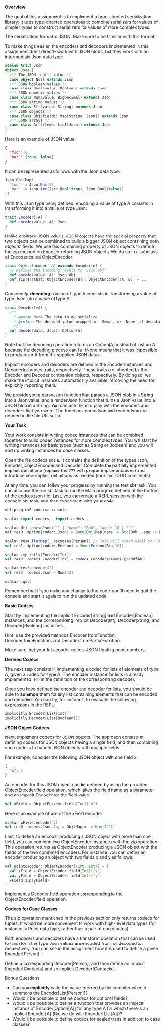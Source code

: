 **Overview**

The goal of this assignment is to implement a type-directed serialization library: it uses type-directed operations to combine serializers for values of simpler types to construct serializers for values of more complex types.

The serialization format is JSON. Make sure to be familiar with this format.

To make things easier, the encoders and decoders implemented in this assignment don’t directly work with JSON blobs, but they work with an intermediate Json data type:

```scala
sealed trait Json
object Json {
  /** The JSON `null` value */
  case object Null extends Json
  /** JSON boolean values */
  case class Bool(value: Boolean) extends Json
  /** JSON numeric values */
  case class Num(value: BigDecimal) extends Json
  /** JSON string values */
  case class Str(value: String) extends Json
  /** JSON objects */
  case class Obj(fields: Map[String, Json]) extends Json
  /** JSON arrays */
  case class Arr(items: List[Json]) extends Json
}
```

Here is an example of JSON value:

```json
{
  "foo": 0,
  "bar": [true, false]
}
```


It can be represented as follows with the Json data type:

```scala
Json.Obj(Map(
  "foo" -> Json.Num(0),
  "bar" -> Json.Arr(Json.Bool(true), Json.Bool(false))
))
```

With this Json type being defined, encoding a value of type A consists in transforming it into a value of type Json:

```scala
trait Encoder[-A] {
  def encode(value: A): Json
}
```

Unlike arbitrary JSON values, JSON objects have the special property that two objects can be combined to build a bigger JSON object containing both objects’ fields. We use this combining property of JSON objects to define the zip method on Encoder returning JSON objects. We do so in a subclass of Encoder called ObjectEncoder:

```scala
trait ObjectEncoder[-A] extends Encoder[A] {
  // Refines the encoding result to `Json.Obj`
  def encode(value: A): Json.Obj
  def zip[B](that: ObjectEncoder[B]): ObjectEncoder[(A, B)] = ...
}
```

Conversely, **decoding** a value of type A consists in transforming a value of type Json into a value of type A:

```scala
trait Decoder[+A] {
  /**
    * @param data The data to de-serialize
    * @return The decoded value wrapped in `Some`, or `None` if decoding failed
    */
  def decode(data: Json): Option[A]
}
```

Note that the decoding operation returns an Option[A] instead of just an A because the decoding process can fail (None means that it was impossible to produce an A from the supplied JSON data).

Implicit encoders and decoders are defined in the EncoderInstances and DecoderInstances traits, respectively. These traits are inherited by the Encoder and Decoder companion objects, respectively. By doing so, we make the implicit instances automatically available, removing the need for explicitly importing them.

We provide you a parseJson function that parses a JSON blob in a String into a Json value, and a renderJson function that turns a Json value into a JSON blob in a String. You can use them to play with the encoders and decoders that you write. The functions parseJson and renderJson are defined in the file Util.scala.

**Your Task**

Your work consists in writing codec instances that can be combined together to build codec instances for more complex types. You will start by writing instances for basic types (such as String or Boolean) and you will end up writing instances for case classes.

Open the file codecs.scala. It contains the definition of the types Json, Encoder, ObjectEncoder and Decoder. Complete the partially implemented implicit definitions (replace the ??? with proper implementations) and introduce new implicit definitions as needed (look for TODO comments).

At any time, you can follow your progress by running the test sbt task. You can also use the run sbt task to run the Main program defined at the bottom of the codecs.json file. Last, you can create a REPL session with the console sbt task, and then experiment with your code:

```sbt
sbt:progfun2-codecs> console

scala> import codecs._ import codecs._

scala> Util.parseJson(""" { "name": "Bob", "age": 10 } """)
val res0: Option[codecs.Json] = Some(Obj(Map(name -> Str(Bob), age -> Num(10))))

scala> res0.flatMap(_.decodeAs[Person]) // This will crash until you implement it in this assignment
val res1: Option[codecs.Person] = Some(Person(Bob,10))

scala> implictly[Encoder[Int]]
val res2: codecs.Encoder[Int] = codecs.Encoder$$anon$1@74d8fde0

scala> res2.encode(42)
val res3: codecs.Json = Num(42)

scala> :quit 
```

Remember that if you make any change to the code, you'll need to quit the console and start it again to run the updated code.

**Basic Codecs**

Start by implementing the implicit Encoder[String] and Encoder[Boolean] instances, and the corresponding implicit Decoder[Int], Decoder[String] and Decoder[Boolean] instances.

Hint: use the provided methods Encoder.fromFunction, Decoder.fromFunction, and Decoder.fromPartialFunction.

Make sure that your Int decoder rejects JSON floating point numbers.

**Derived Codecs**

The next step consists in implementing a codec for lists of elements of type A, given a codec for type A. The encoder instance for lists is already implemented. Fill in the definition of the corresponding decoder.

Once you have defined the encoder and decoder for lists, you should be able to **summon** them for any list containing elements that can be encoded and decoded. You can try, for instance, to evaluate the following expressions in the REPL:

```scala
implicitly[Encoder[List[Int]]]
implicitly[Decoder[List[Boolean]]]
```



**JSON Object Codecs**

Next, implement codecs for JSON objects. The approach consists in defining codecs for JSON objects having a single field, and then combining such codecs to handle JSON objects with multiple fields.

For example, consider the following JSON object with one field x:

```json
{
  "x": 1
}
```

An encoder for this JSON object can be defined by using the provided ObjectEncoder.field operation, which takes the field name as a parameter and an implicit Encoder for the field value:

```scala
val xField = ObjectEncoder.field[Int]("x")
```

Here is an example of use of the xField encoder:

```sbt
scala> xField.encode(42)
val res0: codecs.Json.Obj = Obj(Map(x -> Num(42)))
```

Last, to define an encoder producing a JSON object with more than one field, you can combine two ObjectEncoder instances with the zip operation. This operation returns an ObjectEncoder producing a JSON object with the fields of the two combined encoders. For instance, you can define an encoder producing an object with two fields x and y as follows:

```scala
val pointEncoder: ObjectEncoder[(Int, Int)] = {
  val xField = ObjectEncoder.field[Int]("x")
  val yField = ObjectEncoder.field[Int]("y")
  xField.zip(yField)
}
```

Implement a Decoder.field operation corresponding to the ObjectEncoder.field operation.


**Codecs for Case Classes**

The zip operation mentioned in the previous section only returns codecs for tuples. It would be more convenient to work with high-level data types (for instance, a Point data type, rather than a pair of coordinates).

Both encoders and decoders have a transform operation that can be used to transform the type Json values are encoded from, or decoded to, respectively. You can see in the assignment how it is used to define a given Encoder[Person].

Define a corresponding Decoder[Person], and then define an implicit Encoder[Contacts] and an implicit Decoder[Contacts].

Bonus Questions

* Can you **explicitly** write the value inferred by the compiler when it summons the Encoder[List[Person]]?
* Would it be possible to define codecs for optional fields?
* Would it be possible to define a function that provides an implicit instance of Encoder[Option[A]] for any type A for which there is an implicit Encoder[A] (like we do with Encoder[List[A]])?
* Would it be possible to define codecs for sealed traits in addition to case classes?
